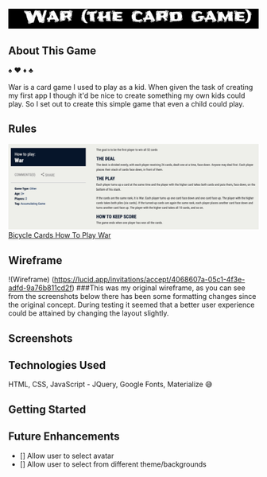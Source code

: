 ![Site Logo](./img/logo.jpeg)

## About This Game
:spades: :hearts: :diamonds: :clubs: \
 \
War is a card game I used to play as a kid.  When given the task of creating my first app I though it'd be nice to create something my own kids could play.  So I set out to create this simple game that even a child could play.

## Rules
![Rules](./img/rules.jpeg)
[Bicycle Cards How To Play War](https://bicyclecards.com/how-to-play/war/)

## Wireframe
!(Wireframe) (https://lucid.app/invitations/accept/4068607a-05c1-4f3e-adfd-9a76b811cd2f)
###This was my original wireframe, as you can see from the screenshots below there has been some formatting changes since the original concept.  During testing it seemed that a better user experience could be attained by changing the layout slightly.

## Screenshots

## Technologies Used
HTML, CSS, JavaScript - JQuery, Google Fonts, Materialize :sweat_smile:



## Getting Started

## Future Enhancements
- [] Allow user to select avatar
- [] Allow user to select from different theme/backgrounds
